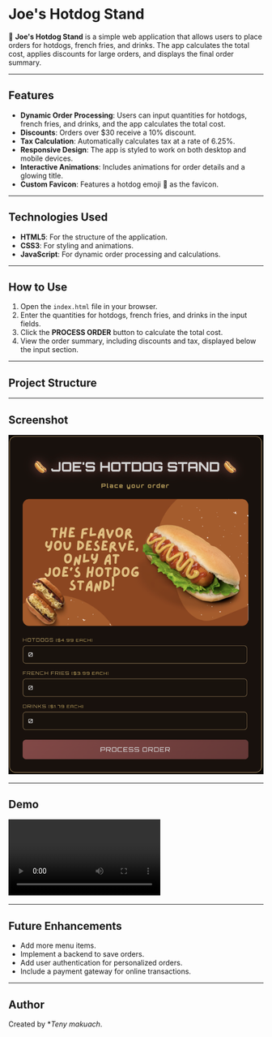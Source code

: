 # Joe's Hotdog Stand

🌭 **Joe's Hotdog Stand** is a simple web application that allows users to place orders for hotdogs, french fries, and drinks. The app calculates the total cost, applies discounts for large orders, and displays the final order summary.

---

## Features

- **Dynamic Order Processing**: Users can input quantities for hotdogs, french fries, and drinks, and the app calculates the total cost.
- **Discounts**: Orders over $30 receive a 10% discount.
- **Tax Calculation**: Automatically calculates tax at a rate of 6.25%.
- **Responsive Design**: The app is styled to work on both desktop and mobile devices.
- **Interactive Animations**: Includes animations for order details and a glowing title.
- **Custom Favicon**: Features a hotdog emoji 🌭 as the favicon.

---

## Technologies Used

- **HTML5**: For the structure of the application.
- **CSS3**: For styling and animations.
- **JavaScript**: For dynamic order processing and calculations.

---

## How to Use

1. Open the `index.html` file in your browser.
2. Enter the quantities for hotdogs, french fries, and drinks in the input fields.
3. Click the **PROCESS ORDER** button to calculate the total cost.
4. View the order summary, including discounts and tax, displayed below the input section.

---

## Project Structure

---

## Screenshot

![User Interface](./assets/UI.png)

---

## Demo

![Demo](./assets/demo.mov)

---

## Future Enhancements

- Add more menu items.
- Implement a backend to save orders.
- Add user authentication for personalized orders.
- Include a payment gateway for online transactions.

---

## Author

Created by **Teny makuach*.
